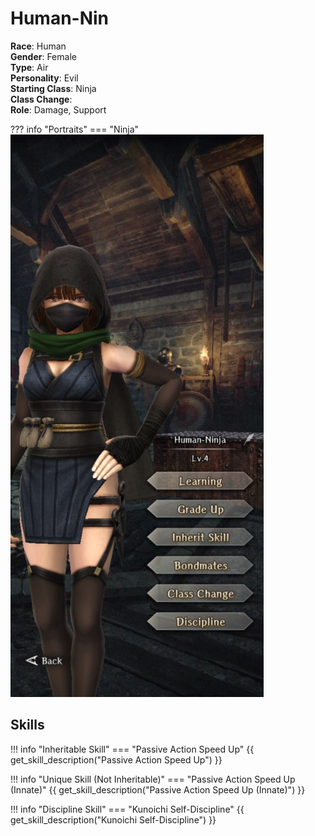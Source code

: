 # Human-Nin

**Race**: Human  
**Gender**: Female  
**Type**: Air  
**Personality**: Evil  
**Starting Class**: Ninja  
**Class Change**:  
**Role**: Damage, Support

??? info "Portraits"
    === "Ninja"
        ![](../img/human-nin-ninja.jpg)

## Skills

!!! info "Inheritable Skill"
    === "Passive Action Speed Up"
        {{ get_skill_description("Passive Action Speed Up") }}

!!! info "Unique Skill (Not Inheritable)"
    === "Passive Action Speed Up (Innate)"
        {{ get_skill_description("Passive Action Speed Up (Innate)") }}

!!! info "Discipline Skill"
    === "Kunoichi Self-Discipline"
        {{ get_skill_description("Kunoichi Self-Discipline") }}
